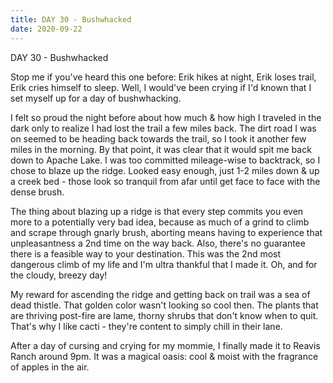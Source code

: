 ```yaml
---
title: DAY 30 - Bushwhacked
date: 2020-09-22
---
```

DAY 30 - Bushwhacked

Stop me if you've heard this one before: Erik hikes at night, Erik loses trail, Erik cries himself to sleep. Well, I would've been crying if I'd known that I set myself up for a day of bushwhacking.

I felt so proud the night before about how much & how high I traveled in the dark only to realize I had lost the trail a few miles back. The dirt road I was on seemed to be heading back towards the trail, so I took it another few miles in the morning. By that point, it was clear that it would spit me back down to Apache Lake. I was too committed mileage-wise to backtrack, so I chose to blaze up the ridge. Looked easy enough, just 1-2 miles down & up a creek bed - those look so tranquil from afar until get face to face with the dense brush.

The thing about blazing up a ridge is that every step commits you even more to a potentially very bad idea, because as much of a grind to climb and scrape through gnarly brush, aborting means having to experience that unpleasantness a 2nd time on the way back. Also, there's no guarantee there is a feasible way to your destination. This was the 2nd most dangerous climb of my life and I'm ultra thankful that I made it. Oh, and for the cloudy, breezy day!

My reward for ascending the ridge and getting back on trail was a sea of dead thistle. That golden color wasn't looking so cool then. The plants that are thriving post-fire are lame, thorny shrubs that don't know when to quit. That's why I like cacti - they're content to simply chill in their lane.

After a day of cursing and crying for my mommie, I finally made it to Reavis Ranch around 9pm. It was a magical oasis: cool & moist with the fragrance of apples in the air.